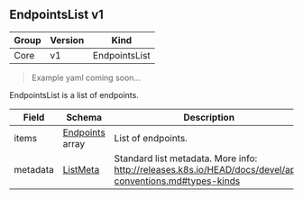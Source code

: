## EndpointsList v1

Group        | Version     | Kind
------------ | ---------- | -----------
Core | v1 | EndpointsList

> Example yaml coming soon...



EndpointsList is a list of endpoints.



Field        | Schema     | Description
------------ | ---------- | -----------
items | [Endpoints](#endpoints-v1) array | List of endpoints.
metadata | [ListMeta](#listmeta-unversioned) | Standard list metadata. More info: http://releases.k8s.io/HEAD/docs/devel/api-conventions.md#types-kinds

